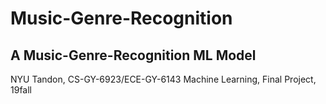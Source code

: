 # Music-Genre-Recognition
## A Music-Genre-Recognition ML Model
NYU Tandon, CS-GY-6923/ECE-GY-6143 Machine Learning, Final Project, 19fall
